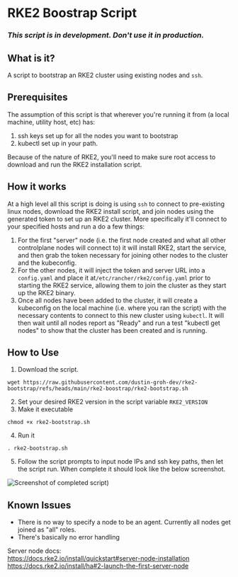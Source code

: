 # RKE2 Boostrap Script

### *This script is in development. Don't use it in production.*

## What is it?
A script to bootstrap an RKE2 cluster using existing nodes and `ssh`. <br>

## Prerequisites
The assumption of this script is that wherever you're running it from (a local machine, utility host, etc) has: 
1. ssh keys set up for all the nodes you want to bootstrap
2. kubectl set up in your path. <br>

Because of the nature of RKE2, you'll need to make sure root access to download and run the RKE2 installation script.

## How it works
At a high level all this script is doing is using ```ssh``` to connect to pre-existing linux nodes, download the RKE2 install script, and join nodes using the generated token to set up an RKE2 cluster. More specifically it'll connect to your specified hosts and run a do a few things: <br>

1. For the first "server" node (i.e. the first node created and what all other controlplane nodes will connect to) it will install RKE2, start the service, and then grab the token necessary for joining other nodes to the cluster and the kubeconfig. <br>
2. For the other nodes, it will inject the token and server URL into a ```config.yaml``` and place it at```/etc/rancher/rke2/config.yaml``` prior to starting the RKE2 service, allowing them to join the cluster as they start up the RKE2 binary. <br>
3. Once all nodes have been added to the cluster, it will create a kubeconfig on the local machine (i.e. where you ran the script) with the necessary contents to connect to this new cluster using ```kubectl```. It will then wait until all nodes report as "Ready" and run a test "kubectl get nodes" to show that the cluster has been created and is running.<br>


## How to Use
1. Download the script. <br/>
```
wget https://raw.githubusercontent.com/dustin-groh-dev/rke2-bootstrap/refs/heads/main/rke2-boostrap/rke2-bootstrap.sh
```
2. Set your desired RKE2 version in the script variable `RKE2_VERSION` <br>
3. Make it executable
```
chmod +x rke2-bootstrap.sh
```
4. Run it
```
. rke2-bootstrap.sh
```
5. Follow the script prompts to input node IPs and ssh key paths, then let the script run. When complete it should look like the below screenshot.


![Screenshot of completed script](https://i.imgur.com/ShXF3Vb.png))


## Known Issues
- There is no way to specify a node to be an agent. Currently all nodes get joined as "all" roles. <br>
- There's basically no error handling

Server node docs: <br>
https://docs.rke2.io/install/quickstart#server-node-installation <br>
https://docs.rke2.io/install/ha#2-launch-the-first-server-node
